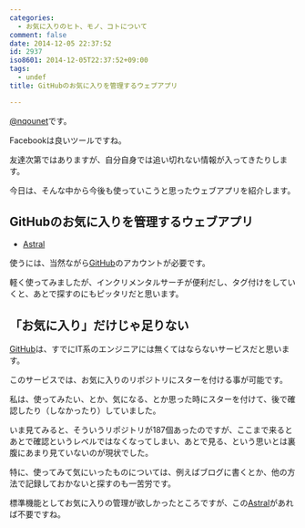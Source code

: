 ```yaml
---
categories:
  - お気に入りのヒト、モノ、コトについて
comment: false
date: 2014-12-05 22:37:52
id: 2937
iso8601: 2014-12-05T22:37:52+09:00
tags:
  - undef
title: GitHubのお気に入りを管理するウェブアプリ

---
```


<p><a href="https://twitter.com/nqounet">@nqounet</a>です。</p>

<p>Facebookは良いツールですね。</p>

<p>友達次第ではありますが、自分自身では追い切れない情報が入ってきたりします。</p>

<p>今日は、そんな中から今後も使っていこうと思ったウェブアプリを紹介します。</p>



<h2>GitHubのお気に入りを管理するウェブアプリ</h2>

<ul>
<li><a href="https://app.astralapp.com/">Astral</a></li>
</ul>

<p>使うには、当然ながら<a href="https://github.com">GitHub</a>のアカウントが必要です。</p>

<p>軽く使ってみましたが、インクリメンタルサーチが便利だし、タグ付けをしていくと、あとで探すのにもピッタリだと思います。</p>

<h2>「お気に入り」だけじゃ足りない</h2>

<p><a href="https://github.com">GitHub</a>は、すでにIT系のエンジニアには無くてはならないサービスだと思います。</p>

<p>このサービスでは、お気に入りのリポジトリにスターを付ける事が可能です。</p>

<p>私は、使ってみたい、とか、気になる、とか思った時にスターを付けて、後で確認したり（しなかったり）していました。</p>

<p>いま見てみると、そういうリポジトリが187個あったのですが、ここまで来るとあとで確認というレベルではなくなってしまい、あとで見る、という思いとは裏腹にあまり見ていないのが現状でした。</p>

<p>特に、使ってみて気にいったものについては、例えばブログに書くとか、他の方法で記録しておかないと探すのも一苦労です。</p>

<p>標準機能としてお気に入りの管理が欲しかったところですが、この<a href="https://app.astralapp.com/">Astral</a>があれば不要ですね。</p>
    	